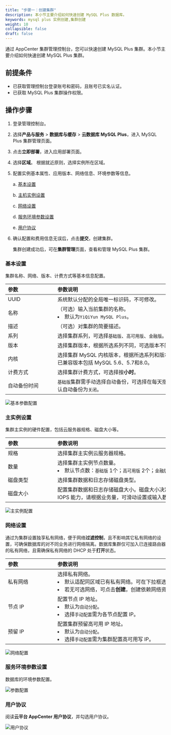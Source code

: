 ```yaml
---
title: "步骤一：创建集群"
description: 本小节主要介绍如何快速创建 MySQL Plus 数据库。 
keywords: mysql plus 实例创建,集群创建
weight: 10
collapsible: false
draft: false
---
```


通过 AppCenter 集群管理控制台，您可以快速创建 MySQL Plus 集群。本小节主要介绍如何快速创建 MySQL Plus 集群。

## 前提条件

- 已获取管理控制台登录账号和密码，且账号已实名认证。
- 已获取  MySQL Plus 集群操作权限。

## 操作步骤

1. 登录管理控制台。
2. 选择**产品与服务** > **数据库与缓存** > **云数据库 MySQL Plus**，进入 MySQL Plus 集群管理页面。
3. 点击**立即部署**，进入应用部署页面。
4. 选择**区域**。
   根据就近原则，选择实例所在区域。
5. 配置实例基本属性、应用版本、网络信息、环境参数等信息。
   
   a. [基本设置](#基本设置)

   b. [主机实例设置](#主实例设置)

   c. [网络设置](#网络设置)

   d. [服务环境参数设置](#服务环境参数设置)

   e. [用户协议](#用户协议)

6. 确认配置和费用信息无误后，点击**提交**，创建集群。
   
   集群创建成功后，可在**集群管理**页面，查看和管理 MySQL Plus 集群。

### 基本设置

集群名称、网络、版本、计费方式等基本信息配置。

| <span style="display:inline-block;width:140px">参数</span> | <span style="display:inline-block;width:520px">参数说明</span> |
| :--------------------------------------------------------- | :----------------------------------------------------------- |
| UUID                                                       | 系统默认分配的全局唯一标识码，不可修改。                     |
| 名称                                                       | （可选）输入当前集群的名称。<li>默认为`YiQiYun MySQL Plus`。 |
| 描述                                                       | （可选）对集群的简要描述。                                   |
| 系列                                                       | 选择集群系列，可选择`基础版`、`高可用版`、`金融版`。         |
| 版本                                                       | 选择集群版本，根据所选系列不同，可选版本不同。               |
| 内核                                                       | 选择集群 MySQL 内核版本，根据所选系列和版本不同，可选内核不同。已兼容版本包括 MySQL 5.6、5.7和8.0。 |
| 计费方式                                                   | 选择集群计费方式，可选择按**小时**。                         |
| 自动备份时间                                               | `基础版`集群需手动选择自动备份，可选择在每天指定时间段创建备份，默认自动备份为`关闭`。 |

![基本参数配置](../../_images/base_step_1.png)

### 主实例设置

集群主实例的硬件配置，包括云服务器规格、磁盘大小等。

|<span style="display:inline-block;width:140px">参数</span> |<span style="display:inline-block;width:520px">参数说明</span>|
|:----|:----|
|   规格     |  选择集群主实例云服务器规格。  |
|   数量     |  选择集群主实例节点数量。<li>默认节点数：`基础版` 1个；`高可用版` 2个；`金融版` 3个。  |
|   磁盘类型  |  选择集群数据和日志存储磁盘类型。 |
|   磁盘大小 |  配置集群数据和日志存储磁盘大小。磁盘大小决定了数据库最大容量以及 IOPS 能力，请根据业务量，可滑动设置或输入数字配置集群磁盘大小。| 

![主实例配置](../../_images/base_step_2.png)

### 网络设置

通过为集群设置独享私有网络，便于网络**过滤控制**，且不影响其它私有网络的设置，可确保数据库的对不同业务进行网络隔离。数据库集群仅可加入已连接路由器的私有网络，且需确保私有网络的 DHCP 处于**打开**状态。 

|<span style="display:inline-block;width:140px">参数</span> |<span style="display:inline-block;width:520px">参数说明</span>|
|:----|:----|
|   私有网络     |  选择私有网络。<li>默认适配同区域已有私有网络。可在下拉框选择已有私有网络。<li>若无可选网络，可点击**创建**，创建依赖网络资源。  |
|   节点 IP   |  配置节点 IP 地址。<li>默认为`自动分配`。<li> 选择`手动配置`需为各节点配置 IP。  |
|   预留 IP      |   配置集群预留高可用 IP 地址。<li>默认为`自动分配`。<li>选择`手动配置`需为集群配置高可用写 IP。   |

![网络配置](../../_images/base_step_3.png)

### 服务环境参数设置

数据库的环境参数配置。

![参数配置](../../_images/base_step_4.png)

### 用户协议

阅读**云平台 AppCenter 用户协议**，并勾选用户协议。

![用户协议](../../_images/base_step_5.png)
